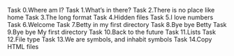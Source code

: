 Task 0.Where am I?
Task 1.What’s in there?
Task 2.There is no place like home
Task 3.The long format
Task 4.Hidden files
Task 5.I love numbers
Task 6.Welcome
Task 7.Betty in my first directory
Task 8.Bye bye Betty
Task 9.Bye bye My first directory
Task 10.Back to the future
Task 11.Lists
Task 12.File type
Task 13.We are symbols, and inhabit symbols
Task 14.Copy HTML files
